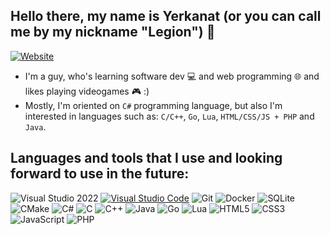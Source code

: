 ## Hello there, my name is Yerkanat (or you can call me by my nickname "Legion") 👋

[![Website](https://img.shields.io/website?label=legion2809.github.io&style=for-the-badge&url=https%3A%2F%2Flegion2809.github.io)](https://legion2809.github.io)

- I'm a guy, who's learning software dev :computer: and web programming :globe_with_meridians: and likes playing videogames :video_game: :)
- Mostly, I'm oriented on `C#` programming language, but also I'm interested in languages such as: `C/C++`, `Go`, `Lua`, `HTML/CSS/JS + PHP` and `Java`.

## Languages and tools that I use and looking forward to use in the future:

![Visual Studio 2022](https://img.shields.io/badge/Visual%20Studio%202022-A579DB?style=flat&logo=visualstudio&color=A579DB)
[![Visual Studio Code](https://img.shields.io/badge/Visual%20Studio%20Code-0078D7?style=flat&logo=visualstudiocode)](https://code.visualstudio.com)
![Git](https://img.shields.io/badge/Git-DE4C36?style=flat&logo=git&logoColor=white&link=https%3A%2F%2Fgit-scm.com)
![Docker](https://img.shields.io/badge/Docker-1D91B4?style=flat&logo=docker&logoColor=white&link=https%3A%2F%2Fdocker.com)
![SQLite](https://img.shields.io/badge/SQLite-0F80CC?style=flat&logo=sqlite&link=https%3A%2F%2Fwww.sqlite.org)
![CMake](https://img.shields.io/badge/CMake-064F8C?style=flat&logo=cmake&link=https%3A%2F%2Fcmake.org)
![C#](https://img.shields.io/badge/C%23-purple?style=flat&logo=csharp&link=https%3A%2F%2Fdotnet.microsoft.com%2Fen-us%2Flanguages%2Fcsharp)
![C](https://img.shields.io/badge/-C-5E97D0?style=flat&logo=c)
![C++](https://img.shields.io/badge/C%2B%2B-00599C?style=flat&logo=cplusplus&link=https%3A%2F%2Fisocpp.org)
![Java](https://img.shields.io/badge/Java-ED8B00?style=flat&logo=openjdk&logoColor=white&link=https%3A%2F%2Fwww.java.com%2Fen%2F)
![Go](https://img.shields.io/badge/Go-black?style=flat&logo=go&logoColor=white&link=https%3A%2F%2Fgo.dev)
![Lua](https://img.shields.io/badge/Lua-00007D?style=flat&logo=lua&link=https%3A%2F%2Flua.org)
![HTML5](https://img.shields.io/badge/-HTML5-E34F26?style=flat&logo=html5&logoColor=white&link=https%3A%2F%2Fhtml5.org)
![CSS3](https://img.shields.io/badge/-CSS3-1572B6?style=flat&logo=css3&link=https%3A%2F%2Fwww.w3.org%2FStyle%2FCSS%2FOverview.en.html)
![JavaScript](https://img.shields.io/badge/-JavaScript-black?style=flat-square&logo=javascript&link=https%3A%2F%2Fjavascript.com)
![PHP](https://img.shields.io/badge/PHP-6383BB?style=flat&logo=php&logoColor=white&link=https%3A%2F%2Fphp.net)
  
